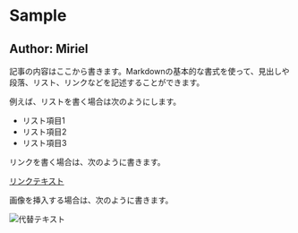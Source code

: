 # Sample

## Author: Miriel

記事の内容はここから書きます。Markdownの基本的な書式を使って、見出しや段落、リスト、リンクなどを記述することができます。

例えば、リストを書く場合は次のようにします。

- リスト項目1
- リスト項目2
- リスト項目3

リンクを書く場合は、次のように書きます。

[リンクテキスト](リンクURL)

画像を挿入する場合は、次のように書きます。

![代替テキスト](画像URL)
